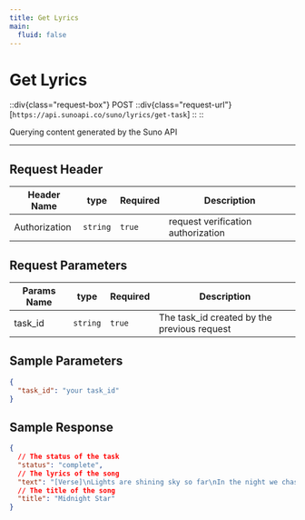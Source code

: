 ```yaml
---
title: Get Lyrics
main:
  fluid: false
---
```


# Get Lyrics

::div{class="request-box"}
<span class="request-identifier">POST</span>
::div{class="request-url"}
[`https://api.sunoapi.co/suno/lyrics/get-task`]
::
::

Querying content generated by the Suno API

---

## Request Header

| Header Name   | type     | Required | Description                        |
| ------------- | -------- | -------- | ---------------------------------- |
| Authorization | `string` | `true`   | request verification authorization |

## Request Parameters

| Params Name | type     | Required | Description                                 |
| ----------- | -------- | -------- | ------------------------------------------- |
| task_id     | `string` | `true`   | The task_id created by the previous request |

## Sample Parameters

```json
{
  "task_id": "your task_id"
}
```

## Sample Response

```json
{
  // The status of the task
  "status": "complete",
  // The lyrics of the song
  "text": "[Verse]\nLights are shining sky so far\nIn the night we chase a star\nCity dreams and neon beams\nAll the world in fast-paced streams\n\n[Verse 2]\nHear the whispers in the dark\nElectric pulses make a mark\nFeel the beat the hearts collide\nDancing under moonlit tide\n\n[Chorus]\nOh midnight star you guide the way\nIn the night we find our play\nGlowing bright so high above\nIn your light we fall in love\n\n[Verse 3]\nShadows dance they twist and turn\nIn the spark our spirits burn\nLost in rhythm lost in time\nMidnight star we start to climb\n\n[Verse 4]\nWings of freedom spread so wide\nThrough the darkness oceans tide\nSparkles in the midnight skies\nWith your glow we rise and rise\n\n[Chorus]\nOh midnight star you guide the way\nIn the night we find our play\nGlowing bright so high above\nIn your light we fall in love",
  // The title of the song
  "title": "Midnight Star"
}
```

